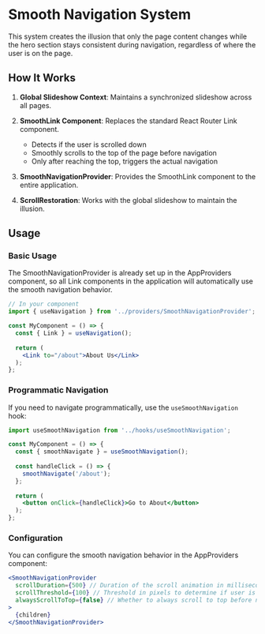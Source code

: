 # Smooth Navigation System

This system creates the illusion that only the page content changes while the hero section stays consistent during navigation, regardless of where the user is on the page.

## How It Works

1. **Global Slideshow Context**: Maintains a synchronized slideshow across all pages.

2. **SmoothLink Component**: Replaces the standard React Router Link component.
   - Detects if the user is scrolled down
   - Smoothly scrolls to the top of the page before navigation
   - Only after reaching the top, triggers the actual navigation

3. **SmoothNavigationProvider**: Provides the SmoothLink component to the entire application.

4. **ScrollRestoration**: Works with the global slideshow to maintain the illusion.

## Usage

### Basic Usage

The SmoothNavigationProvider is already set up in the AppProviders component, so all Link components in the application will automatically use the smooth navigation behavior.

```jsx
// In your component
import { useNavigation } from '../providers/SmoothNavigationProvider';

const MyComponent = () => {
  const { Link } = useNavigation();
  
  return (
    <Link to="/about">About Us</Link>
  );
};
```

### Programmatic Navigation

If you need to navigate programmatically, use the `useSmoothNavigation` hook:

```jsx
import useSmoothNavigation from '../hooks/useSmoothNavigation';

const MyComponent = () => {
  const { smoothNavigate } = useSmoothNavigation();
  
  const handleClick = () => {
    smoothNavigate('/about');
  };
  
  return (
    <button onClick={handleClick}>Go to About</button>
  );
};
```

### Configuration

You can configure the smooth navigation behavior in the AppProviders component:

```jsx
<SmoothNavigationProvider 
  scrollDuration={500} // Duration of the scroll animation in milliseconds
  scrollThreshold={100} // Threshold in pixels to determine if user is "scrolled down"
  alwaysScrollToTop={false} // Whether to always scroll to top before navigation
>
  {children}
</SmoothNavigationProvider>
```
